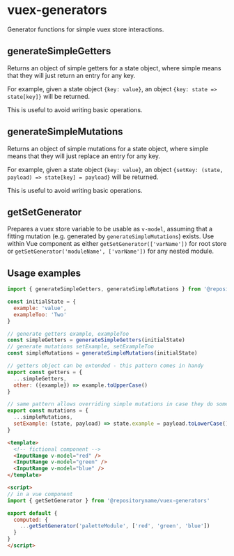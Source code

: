 # vuex-generators

Generator functions for simple vuex store interactions.

## generateSimpleGetters

Returns an object of simple getters for a state object, where simple means that they will just return an entry for any key.

For example, given a state object `{key: value}`, an object `{key: state => state[key]}` will be returned.

This is useful to avoid writing basic operations.

## generateSimpleMutations

Returns an object of simple mutations for a state object, where simple means that they will just replace an entry for any key.

For example, given a state object `{key: value}`, an object `{setKey: (state, payload) => state[key] = payload}` will be returned.

This is useful to avoid writing basic operations.

## getSetGenerator

Prepares a vuex store variable to be usable as `v-model`, assuming that a fitting mutation (e.g. generated by `generateSimpleMutations`) exists. Use within Vue component as either `getSetGenerator(['varName'])` for root store or `getSetGenerator('moduleName', ['varName'])` for any nested module.

## Usage examples

```js
import { generateSimpleGetters, generateSimpleMutations } from '@repositoryname/vuex-generators'

const initialState = {
  example: 'value',
  exampleToo: 'Two'
}

// generate getters example, exampleToo
const simpleGetters = generateSimpleGetters(initialState)
// generate mutations setExample, setExampleToo
const simpleMutations = generateSimpleMutations(initialState)

// getters object can be extended - this pattern comes in handy
export const getters = {
  ...simpleGetters,
  other: ({example}) => example.toUpperCase()
}

// same pattern allows overriding simple mutations in case they do something later
export const mutations = {
  ...simpleMutations,
  setExample: (state, payload) => state.example = payload.toLowerCase()
}
```

```html
<template>
  <!-- fictional component -->
  <InputRange v-model="red" />
  <InputRange v-model="green" />
  <InputRange v-model="blue" />
</template>

<script>
// in a vue component
import { getSetGenerator } from '@repositoryname/vuex-generators'

export default {
  computed: {
    ...getSetGenerator('paletteModule', ['red', 'green', 'blue'])
  }
}
</script>
```
